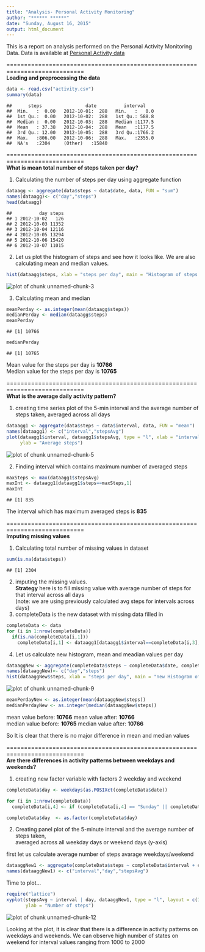 ```yaml
---
title: "Analysis- Personal Activity Monitoring"
author: "****** ******"
date: "Sunday, August 16, 2015"
output: html_document
---
```



This is a report on analysis performed on the Personal Activity Monitoring Data.
Data is available at [Personal Activity data](https://d396qusza40orc.cloudfront.net/repdata%2Fdata%2Factivity.zip)

============================================================================  
__Loading and preprocessing the data__


```r
data <- read.csv("activity.csv")
summary(data)
```

```
##      steps                date          interval     
##  Min.   :  0.00   2012-10-01:  288   Min.   :   0.0  
##  1st Qu.:  0.00   2012-10-02:  288   1st Qu.: 588.8  
##  Median :  0.00   2012-10-03:  288   Median :1177.5  
##  Mean   : 37.38   2012-10-04:  288   Mean   :1177.5  
##  3rd Qu.: 12.00   2012-10-05:  288   3rd Qu.:1766.2  
##  Max.   :806.00   2012-10-06:  288   Max.   :2355.0  
##  NA's   :2304     (Other)   :15840
```

============================================================================  
__What is mean total number of steps taken per day?__

1. Calculating the number of steps per day using aggregate function

```r
dataagg <- aggregate(data$steps ~ data$date, data, FUN = "sum")
names(dataagg)<- c("day","steps")
head(dataagg)
```

```
##          day steps
## 1 2012-10-02   126
## 2 2012-10-03 11352
## 3 2012-10-04 12116
## 4 2012-10-05 13294
## 5 2012-10-06 15420
## 6 2012-10-07 11015
```

2. Let us plot the histogram of steps and see how it looks like.
We are also calculating mean and median values.

```r
hist(dataagg$steps, xlab = "steps per day", main = "Histogram of steps per day", col ="gray")
```

![plot of chunk unnamed-chunk-3](figure/unnamed-chunk-3-1.png) 

3. Calculating mean and median

```r
meanPerday <- as.integer(mean(dataagg$steps))
medianPerday <- median(dataagg$steps)
meanPerday
```

```
## [1] 10766
```

```r
medianPerday
```

```
## [1] 10765
```

Mean value for the steps per day is __10766__  
Median value for the steps per day is __10765__

============================================================================  
__What is the average daily activity pattern?__

1. creating time series plot of the 5-min interval and the average number of  
steps taken, averaged across all days

```r
dataagg1 <- aggregate(data$steps ~ data$interval, data, FUN = "mean")
names(dataagg1) <- c("interval","stepsAvg")
plot(dataagg1$interval, dataagg1$stepsAvg, type = "l", xlab = "interval",
     ylab = "Average steps")
```

![plot of chunk unnamed-chunk-5](figure/unnamed-chunk-5-1.png) 

2. Finding interval which contains maximum number of averaged steps

```r
maxSteps <- max(dataagg1$stepsAvg)
maxInt <- dataagg1[dataagg1$steps==maxSteps,1]
maxInt
```

```
## [1] 835
```
The interval which has maximum averaged steps is __835__

============================================================================  
__Imputing missing values__

1. Calculating total number of missing values in dataset


```r
sum(is.na(data$steps))
```

```
## [1] 2304
```

2. imputing the missing values.  
__Strategy__ here is to fill missing value with 
average number of steps for that interval across all days  
(note: we are using previously calculated avg steps for intervals across days)
3. completeData is the new dataset with missing data filled in

```r
completeData <- data
for (i in 1:nrow(completeData))
  if(is.na(completeData[i,1]))
    completeData[i,1] <- dataagg1[dataagg1$interval==completeData[i,3],2]  
```

4. Let us calculate new histogram, mean and meadian values per day

```r
dataaggNew <- aggregate(completeData$steps ~ completeData$date, completeData, FUN = "sum")
names(dataaggNew)<- c("day","steps")
hist(dataaggNew$steps, xlab = "steps per day", main = "new Histogram of steps per day", col="gray")
```

![plot of chunk unnamed-chunk-9](figure/unnamed-chunk-9-1.png) 

```r
meanPerdayNew <- as.integer(mean(dataaggNew$steps))
medianPerdayNew <- as.integer(median(dataaggNew$steps)) 
```
mean value before: __10766__ mean value after: __10766__  
median value before: __10765__ median value after: __10766__

So It is clear that there is no major difference in mean and median values

============================================================================  
__Are there differences in activity patterns between weekdays and weekends?__

1. creating new factor variable with factors 2 weekday and weekend


```r
completeData$day <- weekdays(as.POSIXct(completeData$date))

for (i in 1:nrow(completeData))
  completeData[i,4] <- if (completeData[i,4] == "Sunday" || completeData[i,4] == "Saturday") "weekend" else "weekday" 

completeData$day  <- as.factor(completeData$day)
```

2. Creating panel plot of the 5-minute interval and the average number of steps taken,  
averaged across all weekday days or weekend days (y-axis)

first let us calculate average number of steps avarage weekdays/weekend

```r
dataaggNew1 <- aggregate(completeData$steps ~ completeData$interval + completeData$day, data, FUN = "mean")
names(dataaggNew1) <- c("interval","day","stepsAvg")
```

Time to plot...

```r
require("lattice")
xyplot(stepsAvg ~ interval | day, dataaggNew1, type = "l", layout = c(1, 2), xlab = "Interval",
       ylab = "Number of steps")
```

![plot of chunk unnamed-chunk-12](figure/unnamed-chunk-12-1.png) 

Looking at the plot, it is clear that there is a difference in activity patterns on weekdays and weekends. We can observe high number of states on weekend for interval values ranging from 1000 to 2000 
